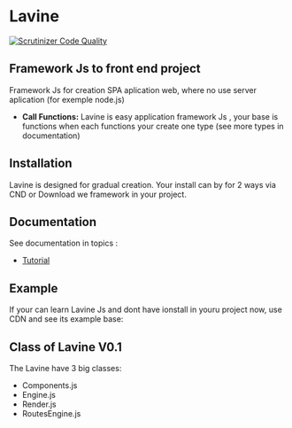 # Lavine

[![Scrutinizer Code Quality](https://scrutinizer-ci.com/g/formiga-tecnologia/Lavine/badges/quality-score.png?b=master)](https://scrutinizer-ci.com/g/formiga-tecnologia/Lavine/?branch=master)

## Framework Js to front end project

Framework Js for creation SPA aplication web, where no use server aplication (for exemple node.js)

* **Call Functions:** Lavine is easy application framework Js , your base  is functions when each functions your create one type (see more types in documentation)
  
## Installation

Lavine is designed for gradual creation. Your install can by for 2 ways via CND or Download we framework in your project.

## Documentation

See documentation in topics :

* [Tutorial](https://github.com>)

## Example

If your can learn Lavine Js and dont have ionstall in youru project now, use CDN and see its example base:

## Class of Lavine V0.1

The Lavine have 3 big classes:

* Components.js
* Engine.js
* Render.js
* RoutesEngine.js
